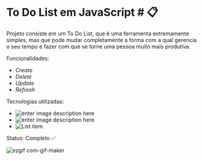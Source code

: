 # To Do List em JavaScript # 📋

Projeto consiste em um To Do List, que é uma ferramenta extremamente simples, mas que pode mudar completamente a forma com a qual gerencia o seu tempo e fazer com que se torne uma pessoa muito mais produtiva.

Funcionalidades:
 - *Create*
 - *Delete*
 - *Update*
 - *Refresh*

Tecnologias utilizadas:

 - ![enter image description here](https://img.shields.io/badge/JavaScript-323330?style=for-the-badge&logo=javascript&logoColor=F7DF1E)
 - ![enter image description here](https://img.shields.io/badge/CSS3-1572B6?style=for-the-badge&logo=css3&logoColor=white)
 - ![List item](https://img.shields.io/badge/HTML5-E34F26?style=for-the-badge&logo=html5&logoColor=white)

Status: Completo ✅

![ezgif com-gif-maker](https://user-images.githubusercontent.com/52001215/140593717-b1ce27c7-97a3-41e5-919e-2e458e83b98c.gif)
